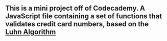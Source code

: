 ## This is a mini project off of Codecademy. A JavaScript file containing a set of functions that validates credit card numbers, based on the [Luhn Algorithm](https://en.wikipedia.org/wiki/Luhn_algorithm)

